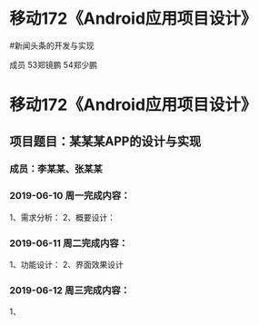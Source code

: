 # 移动172《Android应用项目设计》
#新闻头条的开发与实现

成员 53郑镜鹏 54郑少鹏

# 移动172《Android应用项目设计》
## 项目题目：某某某APP的设计与实现
### 成员：李某某、张某某

### 2019-06-10 周一完成内容：
1、需求分析：
2、概要设计：


### 2019-06-11 周二完成内容：
1、功能设计：
2、界面效果设计


### 2019-06-12 周三完成内容：
1、
